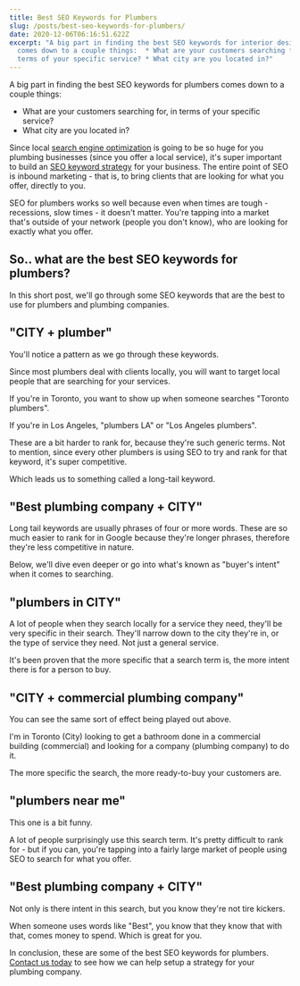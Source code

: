 ```yaml
---
title: Best SEO Keywords for Plumbers
slug: /posts/best-seo-keywords-for-plumbers/
date: 2020-12-06T06:16:51.622Z
excerpt: "A big part in finding the best SEO keywords for interior designers
  comes down to a couple things:  * What are your customers searching for, in
  terms of your specific service? * What city are you located in?"
---
```

A big part in finding the best SEO keywords for plumbers comes down to a couple things:

* What are your customers searching for, in terms of your specific service?
* What city are you located in?

Since local [search engine optimization](https://infused.agency/seo/) is going to be so huge for you plumbing businesses (since you offer a local service), it's super important to build an [SEO keyword strategy](infused.agency/seo) for your business. The entire point of SEO is inbound marketing - that is, to bring clients that are looking for what you offer, directly to you.

SEO for plumbers works so well because even when times are tough - recessions, slow times - it doesn't matter. You're tapping into a market that's outside of your network (people you don't know), who are looking for exactly what you offer.

## So.. what are the best SEO keywords for plumbers?

In this short post, we'll go through some SEO keywords that are the best to use for plumbers and plumbing companies.

## "CITY + plumber"

You'll notice a pattern as we go through these keywords.

Since most plumbers deal with clients locally, you will want to target local people that are searching for your services.

If you're in Toronto, you want to show up when someone searches "Toronto plumbers".

If you're in Los Angeles, "plumbers LA" or "Los Angeles plumbers".

These are a bit harder to rank for, because they're such generic terms. Not to mention, since every other plumbers is using SEO to try and rank for that keyword, it's super competitive.

Which leads us to something called a long-tail keyword.

## "Best plumbing company + CITY"

Long tail keywords are usually phrases of four or more words. These are so much easier to rank for in Google because they're longer phrases, therefore they're less competitive in nature.

Below, we'll dive even deeper or go into what's known as "buyer's intent" when it comes to searching.

## "plumbers in CITY"

A lot of people when they search locally for a service they need, they'll be very specific in their search. They'll narrow down to the city they're in, or the type of service they need. Not just a general service.

It's been proven that the more specific that a search term is, the more intent there is for a person to buy.

## "CITY + commercial plumbing company"

You can see the same sort of effect being played out above.

I'm in Toronto (City) looking to get a bathroom done in a commercial building (commercial) and looking for a company (plumbing company) to do it.

The more specific the search, the more ready-to-buy your customers are.

## "plumbers near me"

This one is a bit funny.

A lot of people surprisingly use this search term. It's pretty difficult to rank for - but if you can, you're tapping into a fairly large market of people using SEO to search for what you offer.

## "Best plumbing company + CITY"

Not only is there intent in this search, but you know they're not tire kickers.

When someone uses words like "Best", you know that they know that with that, comes money to spend. Which is great for you.

In conclusion, these are some of the best SEO keywords for plumbers. [Contact us today](https://infused.agency/get-started) to see how we can help setup a strategy for your plumbing company.